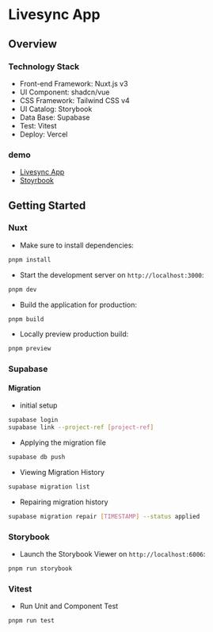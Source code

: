 # Livesync App


## Overview

### Technology Stack

- Front-end Framework: Nuxt.js v3
- UI Component: shadcn/vue
- CSS Framework: Tailwind CSS v4
- UI Catalog: Storybook
- Data Base: Supabase
- Test: Vitest
- Deploy: Vercel


### demo

- [Livesync App](https://nuxt-livesync.vercel.app)
- [Stoyrbook]()

## Getting Started

### Nuxt

- Make sure to install dependencies:

```bash
pnpm install
```

- Start the development server on `http://localhost:3000`:

```bash
pnpm dev
```

- Build the application for production:

```bash
pnpm build
```

- Locally preview production build:

```bash
pnpm preview
```


### Supabase

#### Migration

- initial setup

```bash
supabase login
supabase link --project-ref [project-ref]
```

- Applying the migration file

```bash
supabase db push
```

- Viewing Migration History

```bash
supabase migration list
```

- Repairing migration history

```bash
supabase migration repair [TIMESTAMP] --status applied
```


### Storybook

- Launch the Storybook Viewer on `http://localhost:6006`:

```bash
pnpm run storybook
```


### Vitest

- Run Unit and Component Test

```bash
pnpm run test
```